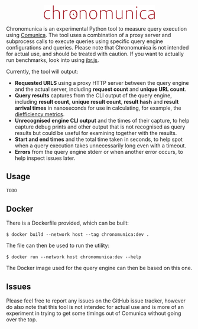 <p align="center">
    <img alt="logo" src="./images/logo.svg" width="300">
</p>

Chronomunica is an experimental Python tool to measure query execution using [Comunica](https://github.com/comunica/comunica). The tool uses a combination of a proxy server and subprocess calls to execute queries using specific query engine configurations and queries. Please note that Chronomunica is not intended for actual use, and should be treated with caution. If you want to actually run benchmarks, look into using [jbr.js](https://github.com/rubensworks/jbr.js).

Currently, the tool will output:

* **Requested URLS** using a proxy HTTP server between the query engine and the actual server, including **request count** and **unique URL count**.
* **Query results** captures from the CLI output of the query engine, including **result count**, **unique result count**, **result hash** and **result arrival times** in nanoseconds for use in calculating, for example, the [diefficiency metrics](https://link.springer.com/chapter/10.1007/978-3-319-68204-4_1).
* **Unrecognised engine CLI output** and the times of their capture, to help capture debug prints and other output that is not recognised as query results but could be useful for examining together with the results.
* **Start and end times** and the total time taken in seconds, to help spot when a query execution takes unnecessarily long even with a timeout.
* **Errors** from the query engine stderr or when another error occurs, to help inspect issues later.

## Usage

    TODO

## Docker

There is a Dockerfile provided, which can be built:

    $ docker build --network host --tag chronomunica:dev .

The file can then be used to run the utility:

    $ docker run --network host chronomunica:dev --help

The Docker image used for the query engine can then be based on this one.

## Issues

Please feel free to report any issues on the GitHub issue tracker, however do also note that this tool is not intendec for actual use and is more of an experiment in trying to get some timings out of Comunica without going over the top.
